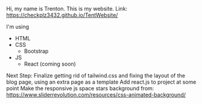 Hi, my name is Trenton. This is my website.
Link: https://checkplz3432.github.io/TentWebsite/

I'm using
- HTML
- CSS
  - Bootstrap
- JS
  - React (coming soon)

Next Step:
Finalize getting rid of tailwind.css and fixing the layout of the blog page,
using an extra page as a template
Add react.js to project at some point
Make the responsive js space stars background from: https://www.sliderrevolution.com/resources/css-animated-background/
